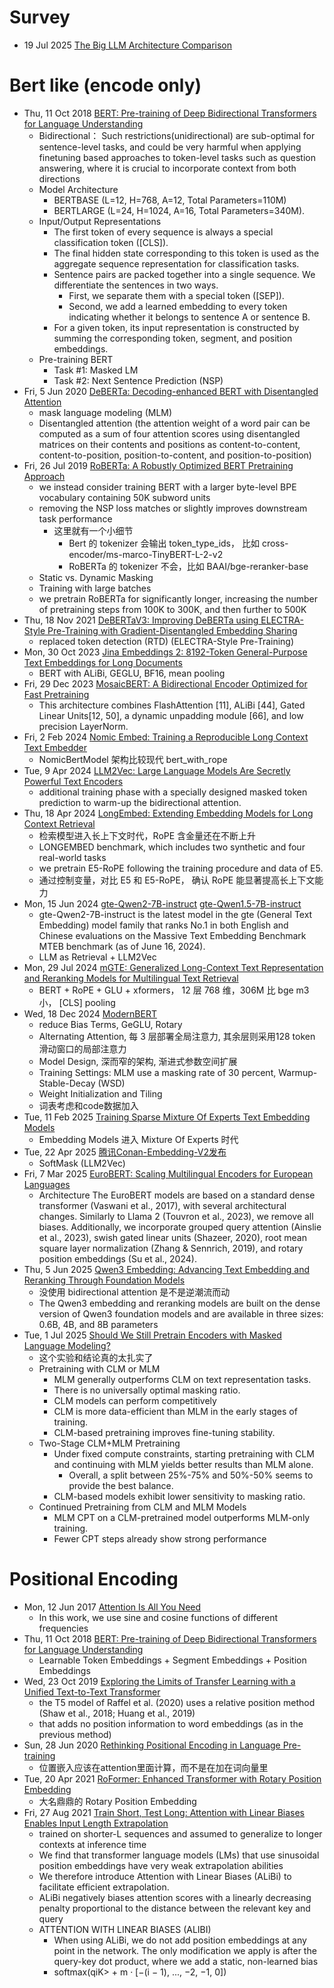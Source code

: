 
# Survey
- 19 Jul 2025 [The Big LLM Architecture Comparison](https://magazine.sebastianraschka.com/p/the-big-llm-architecture-comparison)

# Bert like (encode only)
- Thu, 11 Oct 2018 [BERT: Pre-training of Deep Bidirectional Transformers for Language Understanding](https://arxiv.org/abs/1810.04805)
  - Bidirectional： Such restrictions(unidirectional) are sub-optimal for sentence-level tasks,
and could be very harmful when applying finetuning based approaches to token-level tasks such
as question answering, where it is crucial to incorporate context from both directions
  - Model Architecture
    - BERTBASE (L=12, H=768, A=12, Total Parameters=110M) 
    - BERTLARGE (L=24, H=1024, A=16, Total Parameters=340M).
  - Input/Output Representations
    - The first token of every sequence is always a special classification token ([CLS]).
    - The final hidden state corresponding to this token is used as the aggregate sequence representation for classification tasks. 
    - Sentence pairs are packed together into a single sequence. We differentiate the sentences in two ways.
      - First, we separate them with a special token ([SEP]). 
      - Second, we add a learned embedding to every token indicating whether it belongs to sentence A or sentence B.
    - For a given token, its input representation is constructed by summing the corresponding token, segment, and position embeddings.
  - Pre-training BERT
    - Task #1: Masked LM
    - Task #2: Next Sentence Prediction (NSP)
- Fri, 5 Jun 2020 [DeBERTa: Decoding-enhanced BERT with Disentangled Attention](https://arxiv.org/abs/2006.03654)
  - mask language modeling (MLM)
  - Disentangled attention (the attention weight of a word pair can be computed as a sum of four attention scores
using disentangled matrices on their contents and positions as content-to-content, content-to-position,
position-to-content, and position-to-position)
- Fri, 26 Jul 2019 [RoBERTa: A Robustly Optimized BERT Pretraining Approach](https://arxiv.org/abs/1907.11692)
  - we instead consider training BERT with a larger byte-level BPE vocabulary containing 50K subword units
  - removing the NSP loss matches or slightly improves downstream task performance
    - 这里就有一个小细节
      - Bert 的 tokenizer 会输出 token_type_ids， 比如 cross-encoder/ms-marco-TinyBERT-L-2-v2
      - RoBERTa 的 tokenizer 不会，比如 BAAI/bge-reranker-base
  - Static vs. Dynamic Masking
  - Training with large batches
  - we pretrain RoBERTa for significantly longer, increasing the number of pretraining steps from 100K to 300K, and then further to 500K
- Thu, 18 Nov 2021 [DeBERTaV3: Improving DeBERTa using ELECTRA-Style Pre-Training with Gradient-Disentangled Embedding Sharing](https://arxiv.org/abs/2111.09543)
  - replaced token detection (RTD) (ELECTRA-Style Pre-Training)
- Mon, 30 Oct 2023 [Jina Embeddings 2: 8192-Token General-Purpose Text Embeddings for Long Documents](https://arxiv.org/abs/2310.19923)
  - BERT with ALiBi, GEGLU, BF16, mean pooling
- Fri, 29 Dec 2023 [MosaicBERT: A Bidirectional Encoder Optimized for Fast Pretraining](https://arxiv.org/abs/2312.17482)
  - This architecture combines FlashAttention [11], ALiBi [44], Gated Linear Units[12, 50], a dynamic unpadding module [66], and low precision LayerNorm.
- Fri, 2 Feb 2024 [Nomic Embed: Training a Reproducible Long Context Text Embedder](https://arxiv.org/abs/2402.01613)
  - NomicBertModel 架构比较现代 bert_with_rope
- Tue, 9 Apr 2024 [LLM2Vec: Large Language Models Are Secretly Powerful Text Encoders](https://arxiv.org/abs/2404.05961)
  - additional training phase with a specially designed masked token prediction to warm-up the bidirectional attention.
- Thu, 18 Apr 2024 [LongEmbed: Extending Embedding Models for Long Context Retrieval](https://arxiv.org/abs/2404.12096)
   - 检索模型进入长上下文时代，RoPE 含金量还在不断上升
   - LONGEMBED benchmark, which includes two synthetic and four real-world tasks
   - we pretrain E5-RoPE following the training procedure and data of E5.
   - 通过控制变量，对比 E5 和 E5-RoPE， 确认 RoPE 能显著提高长上下文能力
- Mon, 15 Jun 2024 [gte-Qwen2-7B-instruct](https://huggingface.co/Alibaba-NLP/gte-Qwen2-7B-instruct) [gte-Qwen1.5-7B-instruct](https://huggingface.co/Alibaba-NLP/gte-Qwen1.5-7B-instruct) 
  - gte-Qwen2-7B-instruct is the latest model in the gte (General Text Embedding) model family that ranks No.1 in both English and Chinese evaluations on the Massive Text Embedding Benchmark MTEB benchmark (as of June 16, 2024).
  - LLM as Retrieval + LLM2Vec
- Mon, 29 Jul 2024 [mGTE: Generalized Long-Context Text Representation and Reranking Models for Multilingual Text Retrieval](https://arxiv.org/abs/2407.19669)
  - BERT + RoPE + GLU + xformers， 12 层 768 维，306M 比 bge m3 小，  [CLS] pooling
- Wed, 18 Dec 2024 [ModernBERT](https://arxiv.org/abs/2412.13663)
  - reduce Bias Terms, GeGLU, Rotary
  - Alternating Attention, 每 3 层部署全局注意力, 其余层则采用128 token 滑动窗口的局部注意力
  - Model Design, 深而窄的架构, 渐进式参数空间扩展
  - Training Settings: MLM use a masking rate of 30 percent, Warmup-Stable-Decay (WSD)
  - Weight Initialization and Tiling
  - 词表考虑和code数据加入
- Tue, 11 Feb 2025 [Training Sparse Mixture Of Experts Text Embedding Models](https://arxiv.org/abs/2502.07972)
  - Embedding Models 进入 Mixture Of Experts 时代 
- Tue, 22 Apr 2025 [腾讯Conan-Embedding-V2发布](https://zhuanlan.zhihu.com/p/1897675709696149020)
  - SoftMask (LLM2Vec)
- Fri, 7 Mar 2025 [EuroBERT: Scaling Multilingual Encoders for European Languages](https://arxiv.org/abs/2503.05500)
  - Architecture
    The EuroBERT models are based on a standard dense transformer (Vaswani et al., 2017),
    with several architectural changes. Similarly to Llama 2 (Touvron et al., 2023), we remove
    all biases. Additionally, we incorporate grouped query attention (Ainslie et al., 2023), swish
    gated linear units (Shazeer, 2020), root mean square layer normalization (Zhang & Sennrich,
    2019), and rotary position embeddings (Su et al., 2024).
- Thu, 5 Jun 2025 [Qwen3 Embedding: Advancing Text Embedding and Reranking Through Foundation Models](https://arxiv.org/abs/2506.05176)
  - 没使用  bidirectional attention 是不是逆潮流而动
  - The Qwen3 embedding and reranking models are built on the dense version of Qwen3 foundation models and are available in three sizes: 0.6B, 4B, and 8B parameters
- Tue, 1 Jul 2025 [Should We Still Pretrain Encoders with Masked Language Modeling?](https://arxiv.org/abs/2507.00994)
  - 这个实验和结论真的太扎实了 
  - Pretraining with CLM or MLM
    - MLM generally outperforms CLM on text representation tasks.
    - There is no universally optimal masking ratio.
    - CLM models can perform competitively
    - CLM is more data-efficient than MLM in the early stages of training.
    - CLM-based pretraining improves fine-tuning stability.
  - Two-Stage CLM+MLM Pretraining
    - Under fixed compute constraints, starting pretraining with CLM and continuing with MLM yields better results than MLM alone. 
      - Overall, a split between 25%-75% and 50%-50% seems to provide the best balance.
    - CLM-based models exhibit lower sensitivity to masking ratio.
  - Continued Pretraining from CLM and MLM Models
    - MLM CPT on a CLM-pretrained model outperforms MLM-only training.
    - Fewer CPT steps already show strong performance

# Positional Encoding
- Mon, 12 Jun 2017 [Attention Is All You Need](https://arxiv.org/abs/1706.03762)
  - In this work, we use sine and cosine functions of different frequencies
- Thu, 11 Oct 2018 [BERT: Pre-training of Deep Bidirectional Transformers for Language Understanding](https://arxiv.org/abs/1810.04805)
  - Learnable Token Embeddings + Segment Embeddings + Position Embeddings
- Wed, 23 Oct 2019 [Exploring the Limits of Transfer Learning with a Unified Text-to-Text Transformer](https://arxiv.org/abs/1910.10683)
  - the T5 model of Raffel et al. (2020) uses a relative position method (Shaw et al., 2018; Huang et al., 2019) 
  - that adds no position information to word embeddings (as in the previous method)
- Sun, 28 Jun 2020 [Rethinking Positional Encoding in Language Pre-training](https://arxiv.org/abs/2006.15595)
  - 位置嵌入应该在attention里面计算，而不是在加在词向量里
- Tue, 20 Apr 2021 [RoFormer: Enhanced Transformer with Rotary Position Embedding](https://arxiv.org/abs/2104.09864)
  - 大名鼎鼎的 Rotary Position Embedding
- Fri, 27 Aug 2021 [Train Short, Test Long: Attention with Linear Biases Enables Input Length Extrapolation](https://arxiv.org/abs/2108.12409)
  - trained on shorter-L sequences and assumed to generalize to longer contexts at inference time
  - We find that transformer language models (LMs) that use sinusoidal position embeddings have very weak extrapolation abilities
  - We therefore introduce Attention with Linear Biases (ALiBi) to facilitate efficient extrapolation. 
  - ALiBi negatively biases attention scores with a linearly decreasing penalty proportional to the distance between the relevant key and query
  - ATTENTION WITH LINEAR BIASES (ALIBI)
    - When using ALiBi, we do not add position embeddings at any point in the network. The only modification we apply is after the query-key dot product, where we add a static, non-learned bias
    - softmax(qiK> + m · [−(i − 1), ..., −2, −1, 0])

